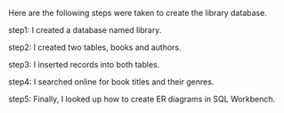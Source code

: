 Here are the following steps were taken to create the library database.

step1: I created a database named library.

step2: I created two tables, books and authors.

step3: I inserted records into both tables.

step4: I searched online for book titles and their genres.

step5: Finally, I looked up how to create ER diagrams in SQL Workbench.
